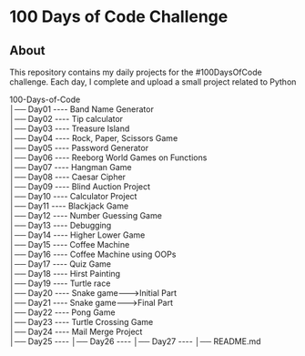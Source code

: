 # 100 Days of Code Challenge

## About
This repository contains my daily projects for the #100DaysOfCode challenge. 
Each day, I complete and upload a small project related to Python

100-Days-of-Code                                                                                                                                             
│── Day01 ---- Band Name Generator                                                                                                                                       
│── Day02 ---- Tip calculator                                                                                                                                            
│── Day03 ---- Treasure Island                                                                                                                                                           
│── Day04 ---- Rock, Paper, Scissors Game                                                                                                                                                                            
│── Day05 ---- Password Generator                                                                                                                                                                                    
│── Day06 ---- Reeborg World Games on Functions                                                                                                                                                                      
│── Day07 ---- Hangman Game                                                                                                                                                                                          
│── Day08 ---- Caesar Cipher                                                                                                                                                                                     
│── Day09 ---- Blind Auction Project                                                                                                                                                                                
│── Day10 ---- Calculator Project                                                                                                                                                                                   
│── Day11 ---- Blackjack Game                                                                                                                                                                                       
│── Day12 ---- Number Guessing Game                                                                                                                                                                                  
│── Day13 ---- Debugging                                                                                                                                                                                             
│── Day14 ---- Higher Lower Game                                                                                                                                                                                    
│── Day15 ---- Coffee Machine                                                                                                                                                                                        
│── Day16 ---- Coffee Machine using OOPs                                                                                                                                                                           
│── Day17 ---- Quiz Game                                                                                                                                                                                          
│── Day18 ---- Hirst Painting                                                                                                                                                                                      
│── Day19 ---- Turtle race                                                                                                                                                                                          
│── Day20 ---- Snake game--->Initial Part                                                                                                                                                                           
│── Day21 ---- Snake game--->Final Part                                                                                                                                                                              
│── Day22 ---- Pong Game                                                                                                                                                                                            
│── Day23 ---- Turtle Crossing Game                                                                                                                                                                                  
│── Day24 ---- Mail Merge Project                                                                                                                                                                                  
│── Day25 ---- 
│── Day26 ---- 
│── Day27 ---- 
│── README.md
